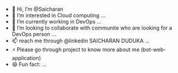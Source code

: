 - 👋 Hi, I’m @Saicharan
- 👀 I’m interested in Cloud computing ...
- 🌱 I’m currently working in DevOps  ...
- 💞️ I’m looking to collaborate with communite who are looking for a DevOps person ...
- 📫 reach me through @linkedin SAICHARAN DUDUKA ...
- ⚡ Please go through project to know more about me (bot-web-application)
- 😄 Fun fact: ...

<!---

